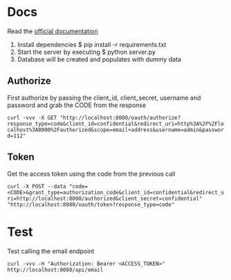 # Docs

Read the [official documentation](https://flask-oauthlib.readthedocs.io/en/latest/oauth2.html#example-for-oauth-2)

1. Install dependencies $ pip install -r requirements.txt
1. Start the server by executing $ python server.py
1. Database will be created and populates with dummy data

## Authorize

First authorize by passing the client_id, client_secret, username and password and grab the CODE from the response

```curl -vvv -X GET "http://localhost:8080/oauth/authorize?response_type=code&client_id=confidential&redirect_uri=http%3A%2F%2Flocalhost%3A8000%2Fauthorized&scope=email+address&username=admin&password=112"```

## Token

Get the access token using the code from the previous call

```curl -X POST --data "code=<CODE>&grant_type=authorization_code&client_id=confidential&redirect_uri=http://localhost:8000/authorized&client_secret=confidential" "http://localhost:8080/oauth/token?response_type=code"```

# Test

Test calling the email endpoint

```curl -vvv -H "Authorization: Bearer <ACCESS_TOKEN>" http://localhost:8080/api/email```
